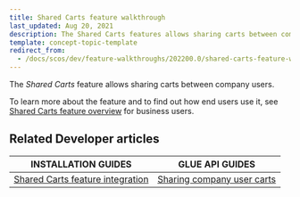 ```yaml
---
title: Shared Carts feature walkthrough
last_updated: Aug 20, 2021
description: The Shared Carts features allows sharing carts between company users.
template: concept-topic-template
redirect_from:
  - /docs/scos/dev/feature-walkthroughs/202200.0/shared-carts-feature-walkthrough.html
---
```


The _Shared Carts_ feature allows sharing carts between company users.


To learn more about the feature and to find out how end users use it, see [Shared Carts feature overview](/docs/scos/user/features/{{page.version}}/shared-carts-feature-overview.html) for business users.


## Related Developer articles

|INSTALLATION GUIDES  | GLUE API GUIDES  |
|---------|---------|
|[Shared Carts feature integration](/docs/scos/dev/feature-integration-guides/{{page.version}}/shared-carts-feature-integration.html) | [Sharing company user carts](/docs/scos/dev/glue-api-guides/{{page.version}}/managing-carts/sharing-company-user-carts/sharing-company-user-carts.html)  |
